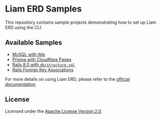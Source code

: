 # Liam ERD Samples

This repository contains sample projects demonstrating how to set up Liam ERD using the CLI.

## Available Samples

- [MySQL with tbls](samples/mysql-with-tbls/README.md)
- [Prisma with Cloudflare Pages](samples/prisma-with-cloudflare-pages/README.md)
- [Rails 8.0 with `db/structure.sql`](samples/rails-8-0-db-structure/README.md)
- [Rails Foreign Key Associations](samples/rails-add-association-foreign-key/README.md)

For more details on using Liam ERD, please refer to the [official documentation](https://liambx.com/docs).

## License

Licensed under the [Apache License Version 2.0](LICENSE).
